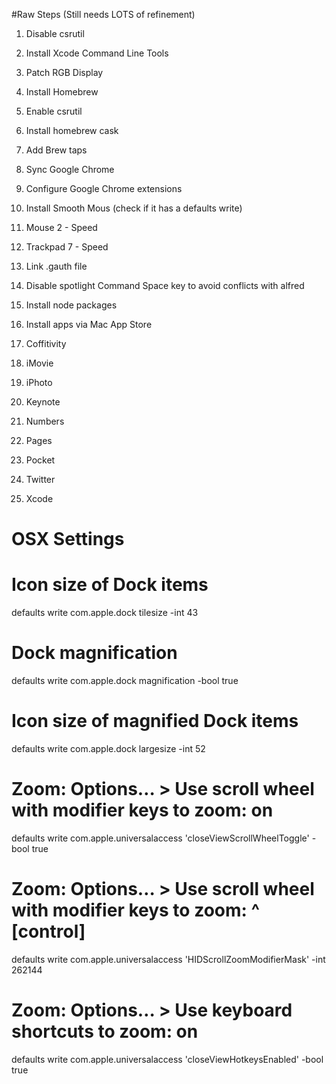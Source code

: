 #Raw Steps (Still needs LOTS of refinement) 

1. Disable csrutil
1. Install Xcode Command Line Tools
1. Patch RGB Display
1. Install Homebrew
1. Enable csrutil
1. Install homebrew cask
1. Add Brew taps
1. Sync Google Chrome
1. Configure Google Chrome extensions
1. Install Smooth Mous (check if it has a defaults write)
  1. Mouse 2 - Speed
  2. Trackpad 7 - Speed
1. Link .gauth file
1. Disable spotlight Command Space key to avoid conflicts with alfred
1. Install node packages

1. Install apps via Mac App Store
  1. Coffitivity
  2. iMovie
  3. iPhoto
  4. Keynote
  5. Numbers
  6. Pages
  7. Pocket
  8. Twitter
  9. Xcode


# OSX Settings

# Icon size of Dock items
defaults write com.apple.dock tilesize -int 43

# Dock magnification
defaults write com.apple.dock magnification -bool true

# Icon size of magnified Dock items
defaults write com.apple.dock largesize -int 52

# Zoom: Options… > Use scroll wheel with modifier keys to zoom: on
defaults write com.apple.universalaccess 'closeViewScrollWheelToggle' -bool true
# Zoom: Options… > Use scroll wheel with modifier keys to zoom: ^ [control]
defaults write com.apple.universalaccess 'HIDScrollZoomModifierMask' -int 262144
# Zoom: Options… > Use keyboard shortcuts to zoom: on
defaults write com.apple.universalaccess 'closeViewHotkeysEnabled' -bool true
